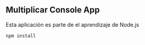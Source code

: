 ## Multiplicar Console App

Esta aplicación es parte de el aprendizaje de Node.js

```
npm install
```